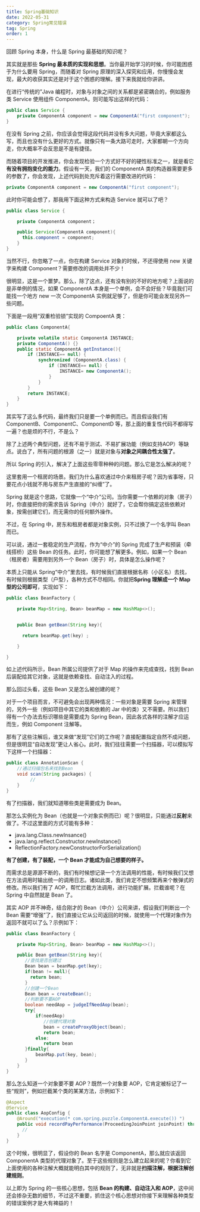 ```yaml
---
title: Spring基础知识
date: 2022-05-31
category: Spring常见错误
tag: Spring
order: 1
---
```


回顾 Spring 本身，什么是 Spring 最基础的知识呢？

其实就是那些 **Spring 最本质的实现和思想**。当你最开始学习的时候，你可能困惑于为什么要用 Spring，而随着对 Spring 原理的深入探究和应用，你慢慢会发现，最大的收获其实还是对于这个困惑的理解。接下来我就给你讲讲。

在进行“传统的”Java 编程时，对象与对象之间的关系都是紧密耦合的，例如服务类 Service 使用组件 ComponentA，则可能写出这样的代码：
```java
public class Service {
    private ComponentA component = new ComponentA("first component");
}
```
在没有 Spring 之前，你应该会觉得这段代码并没有多大问题，毕竟大家都这么写，而且也没有什么更好的方式。就像只有一条大路可走时，大家都朝一个方向走，你大概率不会反思是不是有捷径。

而随着项目的开发推进，你会发现检验一个方式好不好的硬性标准之一，就是看它**有没有拥抱变化的能力**。假设有一天，我们的 ComponentA 类的构造器需要更多的参数了，你会发现，上述代码到处充斥着这行需要改进的代码：
```java
private ComponentA component = new ComponentA("first component");
```
此时你可能会想了，那我用下面这种方式来构造 Service 就可以了吧？
```java
public class Service {

    private ComponentA component；

    public Service(ComponentA component){
      this.component = component;
    }
}
```
当然不行，你忽略了一点，你在构建 Service 对象的时候，不还得使用 new 关键字来构建 Component？需要修改的调用处并不少！

很明显，这是一个噩梦。那么，除了这点，还有没有别的不好的地方呢？上面说的是非单例的情况，如果 ComponentA 本身是一个单例，会不会好些？毕竟我们可能找一个地方 new 一次 ComponentA 实例就足够了，但是你可能会发现另外一些问题。

下面是一段用“双重检验锁”实现的 CompoentA 类：
```java
public class ComponentA{  

    private volatile static ComponentA INSTANCE;  
    private ComponentA() {}  
    public static ComponentA getInstance(){  
        if (INSTANCE== null) {  
            synchronized (ComponentA.class) {  
                if (INSTANCE== null) {  
                    INSTANCE= new ComponentA();  
                }  
            }  
        }  
        return INSTANCE;  
    }  
}
```
其实写了这么多代码，最终我们只是要一个单例而已。而且假设我们有 ComponentB、ComponentC、ComponentD 等，那上面的重复性代码不都得写一遍？也是烦的不行，不是么？

除了上述两个典型问题，还有不易于测试、不易扩展功能（例如支持AOP）等缺点。说白了，所有问题的根源（之一）就是对象与**对象之间耦合性太强了**。

所以 Spring 的引入，解决了上面这些零零种种的问题。那么它是怎么解决的呢？

这里套用一个租房的场景。我们为什么喜欢通过中介来租房子呢？因为省事呀，只要花点小钱就不用与房东产生直接的“纠缠”了。

Spring 就是这个思路，它就像一个“中介”公司。当你需要一个依赖的对象（房子）时，你直接把你的需求告诉 Spring（中介）就好了，它会帮你搞定这些依赖对象，按需创建它们，而无需你的任何额外操作。

不过，在 Spring 中，房东和租房者都是对象实例，只不过换了一个名字叫 Bean 而已。

可以说，通过一套稳定的生产流程，作为“中介”的 Spring 完成了生产和预装（牵线搭桥）这些 Bean 的任务。此时，你可能想了解更多。例如，如果一个 Bean（租房者）需要用到另外一个 Bean（房子）时，具体是怎么操作呢？

本质上只能从 Spring“中介”里去找，有时候我们直接根据名称（小区名）去找，有时候则根据类型（户型），各种方式不尽相同。你就把**Spring 理解成一个 Map 型的公司即可**，实现如下：
```java
public class BeanFactory {

    private Map<String, Bean> beanMap = new HashMap<>();


    public Bean getBean(String key){

      return beanMap.get(key) ;

    }

}
```
如上述代码所示，Bean 所属公司提供了对于 Map 的操作来完成查找，找到 Bean 后装配给其它对象，这就是依赖查找、自动注入的过程。

那么回过头看，这些 Bean 又是怎么被创建的呢？

对于一个项目而言，不可避免会出现两种情况：一些对象是需要 Spring 来管理的，另外一些（例如项目中其它的类和依赖的 Jar 中的类）又不需要。所以我们得有一个办法去标识哪些是需要成为 Spring Bean，因此各式各样的注解才应运而生，例如 Component 注解等。

那有了这些注解后，谁又来做“发现”它们的工作呢？直接配置指定自然不成问题，但是很明显“自动发现”更让人省心。此时，我们往往需要一个扫描器，可以模拟写下这样一个扫描器：
```java
public class AnnotationScan {
    //通过扫描包名来找到Bean
    void scan(String packages) {
         //
    }
}
```
有了扫描器，我们就知道哪些类是需要成为 Bean。

那怎么实例化为 Bean（也就是一个对象实例而已）呢？很明显，只能通过**反射**来做了。不过这里面的方式可能有多种：

- java.lang.Class.newInsance()
- java.lang.reflect.Constructor.newInstance()
- ReflectionFactory.newConstructorForSerialization()

**有了创建，有了装配，一个 Bean 才能成为自己想要的样子。**

而需求总是源源不断的，我们有时候想记录一个方法调用的性能，有时候我们又想在方法调用时输出统一的调用日志。诸如此类，我们肯定不想频繁再来个散弹式的修改。所以我们有了 AOP，帮忙拦截方法调用，进行功能扩展。拦截谁呢？在 Spring 中自然就是 Bean 了。

其实 AOP 并不神奇，结合刚才的 Bean（中介）公司来讲，假设我们判断出一个 Bean 需要“增强”了，我们直接让它从公司返回的时候，就使用一个代理对象作为返回不就可以了么？示例如下：
```java
public class BeanFactory {

    private Map<String, Bean> beanMap = new HashMap<>();

    public Bean getBean(String key){
       //查找是否创建过
       Bean bean = beanMap.get(key);
       if(bean != null){
         return bean;
       }
       //创建一个Bean
       Bean bean = createBean();
       //判断要不要AOP
       boolean needAop = judgeIfNeedAop(bean);
       try{
           if(needAop)
              //创建代理对象
              bean = createProxyObject(bean);
              return bean;
           else:
              return bean
       }finally{
           beanMap.put(key, bean);
       }
    }
}
```
那么怎么知道一个对象要不要 AOP？既然一个对象要 AOP，它肯定被标记了一些“规则”，例如拦截某个类的某某方法，示例如下：
```java
@Aspect
@Service
public class AopConfig {
    @Around("execution(* com.spring.puzzle.ComponentA.execute()) ")
    public void recordPayPerformance(ProceedingJoinPoint joinPoint) throws Throwable {
      //
    }
}
```

这个时候，很明显了，假设你的 Bean 名字是 ComponentA，那么就应该返回 ComponentA 类型的代理对象了。至于这些规则是怎么建立起来的呢？你看到它上面使用的各种注解大概就能明白其中的规则了，无非就是**扫描注解，根据注解创建规则**。

以上即为 Spring 的一些核心思想，包括 **Bean 的构建、自动注入和 AOP**，这中间还会掺杂无数的细节，不过这不重要，抓住这个核心思想对你接下来理解各种类型的错误案例才是大有裨益的！